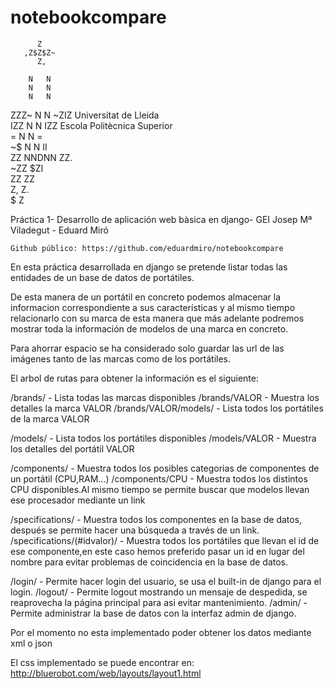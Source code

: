 notebookcompare
===============
                                                                              
	      Z                                        
	   ,Z$Z$Z~                                     
	      Z,                                       
					                                               
	    N   N                                  
	    N   N                                   
	    N   N                                     
ZZZ~        N   N       ~ZIZ           Universitat de Lleida                  
IZZ         N   N        IZZ        Escola Politècnica Superior                  
 =          N   N         =                         
     ~$     N   N    II                               
       ZZ   NNDNN   ZZ.                                
					 ~ZZ       $ZI                                  
					   ZZ     ZZ                                    
					     Z,  Z.                                     
					      $ Z                                                                              
	             

Práctica 1- Desarrollo de aplicación web bàsica en django- GEI Josep Mª Viladegut - Eduard Miró

	Github público: https://github.com/eduardmiro/notebookcompare

En esta práctica desarrollada en django se pretende listar todas las entidades de un base de datos de portátiles.

De esta manera de un portátil en concreto podemos almacenar la informacion correspondiente a sus características y al mismo tiempo relacionarlo con su marca de esta manera que más adelante podremos mostrar toda la información de modelos de una marca en concreto.

Para ahorrar espacio se ha considerado solo guardar las url de las imágenes tanto de las marcas como de los portátiles.

El arbol de rutas para obtener la información es el siguiente:

/brands/ 		- Lista todas las marcas disponibles
/brands/VALOR 		- Muestra los detalles la marca VALOR
/brands/VALOR/models/ 	- Lista todos los portátiles de la marca VALOR

/models/		- Lista todos los portátiles disponibles
/models/VALOR		- Muestra los detalles del portátil VALOR

/components/		- Muestra todos los posibles categorias de componentes de un portátil (CPU,RAM...)
/components/CPU		- Muestra todos los distintos CPU disponibles.Al mismo tiempo se permite buscar que modelos llevan ese procesador mediante un link

/specifications/	- Muestra todos los componentes en la base de datos, después se permite hacer una búsqueda a través de un link.
/specifications/(#idvalor)/  - Muestra todos los portátiles que llevan el id de ese componente,en este caso hemos preferido pasar un id en lugar del nombre para evitar problemas de coincidencia en la base de datos.

/login/			- Permite hacer login del usuario, se usa el built-in de django para el login.
/logout/		- Permite logout mostrando un mensaje de despedida, se reaprovecha la página principal para asi evitar mantenimiento.
/admin/			- Permite administrar la base de datos con la interfaz admin de django.

Por el momento no esta implementado poder obtener los datos mediante xml o json

El css implementado se puede encontrar en: http://bluerobot.com/web/layouts/layout1.html

